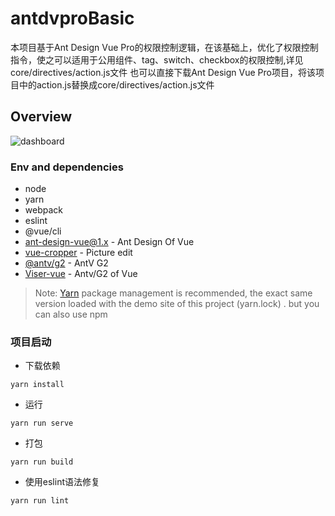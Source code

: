 # antdvproBasic

本项目基于Ant Design Vue Pro的权限控制逻辑，在该基础上，优化了权限控制指令，使之可以适用于公用组件、tag、switch、checkbox的权限控制,详见core/directives/action.js文件
也可以直接下载Ant Design Vue Pro项目，将该项目中的action.js替换成core/directives/action.js文件

Overview
----

![dashboard](https://static-2.loacg.com/open/static/github/SP1.png)

### Env and dependencies

- node
- yarn
- webpack
- eslint
- @vue/cli
- [ant-design-vue@1.x](https://github.com/vueComponent/ant-design-vue) - Ant Design Of Vue 
- [vue-cropper](https://github.com/xyxiao001/vue-cropper) - Picture edit
- [@antv/g2](https://antv.alipay.com/zh-cn/index.html) - AntV G2
- [Viser-vue](https://viserjs.github.io/docs.html#/viser/guide/installation)  - Antv/G2 of Vue

> Note:  [Yarn](https://yarnpkg.com/) package management is recommended, the exact same version loaded with the demo site of this project (yarn.lock) . but you can also use npm


### 项目启动


- 下载依赖
```
yarn install
```

- 运行
```
yarn run serve
```

- 打包
```
yarn run build
```

- 使用eslint语法修复
```
yarn run lint
```


